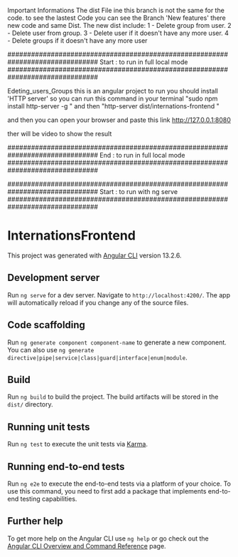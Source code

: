 Important Informations
The dist File ine this branch is not the same for the code. to see the lastest Code you can see the Branch 'New features' there new code and same Dist.
The new dist include: 
1 - Delete group from user.
2 - Delete user from group.
3 - Delete user if it doesn't have any more user.
4 - Delete groups if it doesn't have any more user

###############################################################################
Start : to run in full local mode 
###############################################################################

Edeting_users_Groups this is an angular project to run you should install 'HTTP server' so you can run this command in your terminal 
"sudo npm install http-server -g " and then "http-server dist/internations-frontend "

and then you can open your browser and paste this link http://127.0.0.1:8080

ther will be video to show the result

###############################################################################
End : to run in full local mode
###############################################################################



###############################################################################
Start : to run with ng serve 
###############################################################################

# InternationsFrontend

This project was generated with [Angular CLI](https://github.com/angular/angular-cli) version 13.2.6.

## Development server

Run `ng serve` for a dev server. Navigate to `http://localhost:4200/`. The app will automatically reload if you change any of the source files.

## Code scaffolding

Run `ng generate component component-name` to generate a new component. You can also use `ng generate directive|pipe|service|class|guard|interface|enum|module`.

## Build

Run `ng build` to build the project. The build artifacts will be stored in the `dist/` directory.

## Running unit tests

Run `ng test` to execute the unit tests via [Karma](https://karma-runner.github.io).

## Running end-to-end tests

Run `ng e2e` to execute the end-to-end tests via a platform of your choice. To use this command, you need to first add a package that implements end-to-end testing capabilities.

## Further help

To get more help on the Angular CLI use `ng help` or go check out the [Angular CLI Overview and Command Reference](https://angular.io/cli) page.
